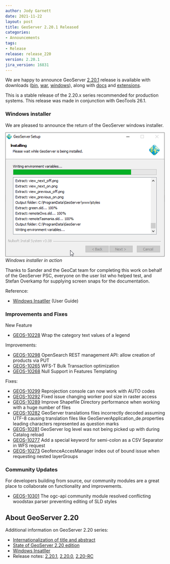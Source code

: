 ```yaml
---
author: Jody Garnett
date: 2021-11-22
layout: post
title: GeoServer 2.20.1 Released
categories:
- Announcements
tags:
- Release
release: release_220
version: 2.20.1
jira_version: 16831
---
```


We are happy to announce GeoServer [2.20.1](/release/2.20.1/) release is available with downloads ([bin](https://sourceforge.net/projects/geoserver/files/GeoServer/2.20.1/geoserver-2.20.1-bin.zip/download), [war](https://sourceforge.net/projects/geoserver/files/GeoServer/2.20.1/geoserver-2.20.1-war.zip/download), [windows](https://sourceforge.net/projects/geoserver/files/GeoServer/2.20.1/GeoServer-2.20.1-winsetup.exe/download)), along with [docs](https://sourceforge.net/projects/geoserver/files/GeoServer/2.20.1/geoserver-2.20.1-htmldoc.zip/download) and [extensions](https://sourceforge.net/projects/geoserver/files/GeoServer/2.20.1/extensions/).

This is a stable release of the 2.20.x series recommended for production systems. This release was made in conjunction with GeoTools 26.1.

### Windows installer

We are pleased to announce the return of the GeoServer windows installer.


![Windows Installer](/img/posts/2.20/windows-installer.png)<br/>
*Windows installer in action*

Thanks to Sander and the GeoCat team for completing this work on behalf of the GeoServer PSC, everyone on the user list who helped test, and Stefan Overkamp for supplying screen snaps for the documentation.

Reference:

* [Windows Insatller](https://docs.geoserver.org/stable/en/user/installation/win_installer.html) (User Guide)

### Improvements and Fixes

New Feature

* [GEOS-10228](https://osgeo-org.atlassian.net/browse/GEOS-10228) Wrap the category text values of a legend

Improvements:

* [GEOS-10298](https://osgeo-org.atlassian.net/browse/GEOS-10298) OpenSearch REST management API: allow creation of products via PUT
* [GEOS-10265](https://osgeo-org.atlassian.net/browse/GEOS-10265) WFS-T Bulk Transaction optimization
* [GEOS-10268](https://osgeo-org.atlassian.net/browse/GEOS-10268) Null Support in Features Templating

Fixes:

* [GEOS-10299](https://osgeo-org.atlassian.net/browse/GEOS-10299) Reprojection console can now work with AUTO codes
* [GEOS-10292](https://osgeo-org.atlassian.net/browse/GEOS-10292) Fixed issue changing worker pool size in raster access
* [GEOS-10289](https://osgeo-org.atlassian.net/browse/GEOS-10289) Improve Shapefile Directory performance when working with a huge number of files
* [GEOS-10282](https://osgeo-org.atlassian.net/browse/GEOS-10282) GeoServer translations files incorrectly decoded assuming UTF-8 causing translation files like GeoServerApplication\_de.properties leading characters represented as question marks
* [GEOS-10281](https://osgeo-org.atlassian.net/browse/GEOS-10281) GeoServer log level was not being picked up with during Catalog reload
* [GEOS-10277](https://osgeo-org.atlassian.net/browse/GEOS-10277) Add a special keyword for semi-colon as a CSV Separator in WFS request
* [GEOS-10273](https://osgeo-org.atlassian.net/browse/GEOS-10273) GeofenceAccesManager index out of bound issue when requesting nested layerGroups

### Community Updates

For developers building from source, our community modules are a great place to collaborate on functionality and improvements.

* [GEOS-10301](https://osgeo-org.atlassian.net/browse/GEOS-10301) The ogc-api community module resolved conflicting woodstax parser preventing editing of SLD styles

## About GeoServer 2.20

Additional information on GeoServer 2.20 series:

* [Internationalization of title and abstract](https://docs.geoserver.org/latest/en/user/services/internationalization/index.html)
* [State of GeoServer 2.20 edition](https://docs.google.com/presentation/d/19Cmld0_VFePh1g4qUSfqNWWB0t-teClFpT3eUqpYGos/edit?usp=sharing)
* [Windows Insatller](https://docs.geoserver.org/stable/en/user/installation/win_installer.html) 
* Release notes: [2.20.1](https://github.com/geoserver/geoserver/releases/tag/2.20.1), [2.20.0](https://github.com/geoserver/geoserver/releases/tag/2.20.0), [2.20-RC](https://github.com/geoserver/geoserver/releases/tag/2.20-RC)
